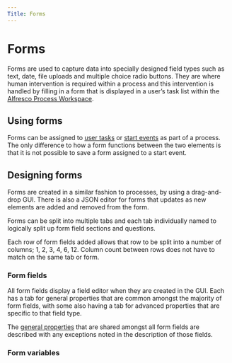 ```yaml
---
Title: Forms
---
```


# Forms
Forms are used to capture data into specially designed field types such as text, date, file uploads and multiple choice radio buttons. They are where human intervention is required within a process and this intervention is handled by filling in a form that is displayed in a user’s task list within the [Alfresco Process Workspace](../workspace/workspace-tasks). 

## Using forms
Forms can be assigned to [user tasks](../bpmn/user-tasks.md) or [start events](../bpmn/start-events.md) as part of a process. The only difference to how a form functions between the two elements is that it is not possible to save a form assigned to a start event. 

## Designing forms
Forms are created in a similar fashion to processes, by using a drag-and-drop GUI. There is also a JSON editor for forms that updates as new elements are added and removed from the form. 

Forms can be split into multiple tabs and each tab individually named to logically split up form field sections and questions. 

Each row of form fields added allows that row to be split into a number of columns; 1, 2, 3, 4, 6, 12. Column count between rows does not have to match on the same tab or form.

### Form fields
All form fields display a field editor when they are created in the GUI. Each has a tab for general properties that are common amongst the majority of form fields, with some also having a tab for advanced properties that are specific to that field type. 

The [general properties](../modeling-forms/forms-fields/README.md) that are shared amongst all form fields are described with any exceptions noted in the description of those fields.

### Form variables

